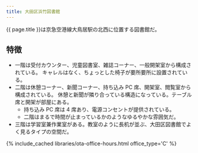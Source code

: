 ```yaml
---
title: 大田区浜竹図書館
---
```


{{ page.title }}は京急空港線大鳥居駅の北西に位置する図書館だ。

## 特徴

* 一階は受付カウンター、児童図書室、雑誌コーナー、一般開架室から構成されている。
  キャレルはなく、ちょっとした椅子が要所要所に設置されている。
* 二階は休憩コーナー、新聞コーナー、持ち込み PC 席、開架室、閲覧室から構成されている。
  休憩と新聞が隣り合っている構造になっている。テーブル席と開架が部屋にある。
  * 持ち込み PC 席は 4 席あり、電源コンセントが提供されている。
  * 二階はまるで時間が止まっているかのようなゆるやかな雰囲気だ。
* 三階は学習室兼作業室がある。教室のように長机が並ぶ、大田区図書館でよく見るタイプの空間だ。

{% include_cached libraries/ota-office-hours.html office_type='C' %}
